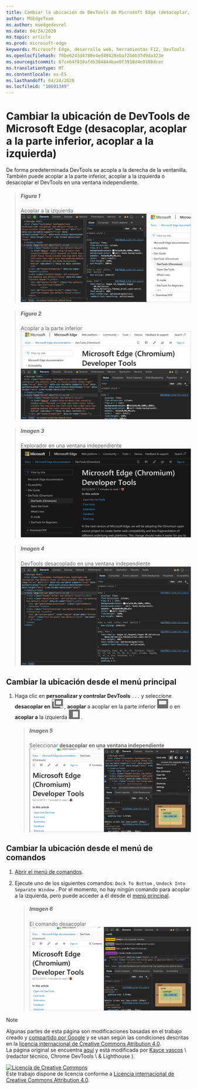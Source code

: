 ```yaml
---
title: Cambiar la ubicación de DevTools de Microsoft Edge (desacoplar, acoplar a la parte inferior, acoplar a la izquierda)
author: MSEdgeTeam
ms.author: msedgedevrel
ms.date: 04/24/2020
ms.topic: article
ms.prod: microsoft-edge
keywords: Microsoft Edge, desarrollo web, herramientas F12, DevTools
ms.openlocfilehash: f0be6243d4780e4ed49428ebaf2b6b37d9da323e
ms.sourcegitcommit: 67ce64f810afdb304844bae0f3918d4e9108dcec
ms.translationtype: MT
ms.contentlocale: es-ES
ms.lasthandoff: 04/24/2020
ms.locfileid: "10601349"
---
```

<!-- Copyright Kayce Basques 

   Licensed under the Apache License, Version 2.0 (the "License");
   you may not use this file except in compliance with the License.
   You may obtain a copy of the License at

       https://www.apache.org/licenses/LICENSE-2.0

   Unless required by applicable law or agreed to in writing, software
   distributed under the License is distributed on an "AS IS" BASIS,
   WITHOUT WARRANTIES OR CONDITIONS OF ANY KIND, either express or implied.
   See the License for the specific language governing permissions and
   limitations under the License.  -->





# Cambiar la ubicación de DevTools de Microsoft Edge (desacoplar, acoplar a la parte inferior, acoplar a la izquierda)   



De forma predeterminada DevTools se acopla a la derecha de la ventanilla.  También puede acoplar a la parte inferior, acoplar a la izquierda o desacoplar el DevTools en una ventana independiente.  

> ##### Figura 1  
> Acoplar a la izquierda  
> ![Acoplar a la izquierda][ImageDockLeft]  

> ##### Figura 2  
> Acoplar a la parte inferior  
> ![Acoplar a la parte inferior][ImageDockBottom]  

> ##### Imagen 3  
> Explorador en una ventana independiente  
> ![Explorador en una ventana independiente][ImageUndockBrowser]  

> ##### Imagen 4  
> DevTools desacoplado en una ventana independiente  
> ![DevTools desacoplado en una ventana independiente][ImageUndockDevTools]  

## Cambiar la ubicación desde el menú principal   

1.  Haga clic en **personalizar y controlar DevTools** `...` y seleccione **desacoplar en** ![ desacoplar ventana separada ][ImageUndockIcon] , **acoplar** a acoplar en la parte inferior ![ ][ImageBottomIcon] o en **acoplar a** la izquierda ![ acoplar a la izquierda ][ImageLeftIcon] .  
    
    > ##### Imagen 5  
    > Seleccionar **desacoplar en una ventana independiente**  
    > ![Seleccionar desacoplar en una ventana independiente][ImageUndockSettings]  
    
## Cambiar la ubicación desde el menú de comandos   

1.  [Abrir el menú de comandos][DevtoolsCommandMenu].  
1.  Ejecute uno de los siguientes comandos: `Dock To Bottom` , `Undock Into Separate Window` .  Por el momento, no hay ningún comando para acoplar a la izquierda, pero puede acceder a él desde el [menú principal](#change-placement-from-the-main-menu).  
    
    > ##### Imagen 6  
    > El comando desacoplar  
    > ![El comando desacoplar][ImageUndockCommand]  

 



<!-- image links -->  

[ImageUndockIcon]: /microsoft-edge/devtools-guide-chromium/media/undock-icon.msft.png  
[ImageBottomIcon]: /microsoft-edge/devtools-guide-chromium/media/bottom-icon.msft.png  
[ImageLeftIcon]: /microsoft-edge/devtools-guide-chromium/media/left-icon.msft.png  

[ImageDockLeft]: /microsoft-edge/devtools-guide-chromium/media/customize-elements-styles-right-docked.msft.png "Ilustración 1: acoplar a la izquierda"  
[ImageDockBottom]: /microsoft-edge/devtools-guide-chromium/media/customize-elements-styles-bottom-docked.msft.png "Ilustración 2: acoplar a la parte inferior"  
[ImageUndockBrowser]: /microsoft-edge/devtools-guide-chromium/media/customize-elements-styles-options-dock-side-highlight-browser.msft.png "Ilustración 3: explorador en una ventana independiente"  
[ImageUndockDevTools]: /microsoft-edge/devtools-guide-chromium/media/customize-elements-styles-options-dock-side-highlight-devtools.msft.png "Ilustración 4: DevTools desacoplado en una ventana independiente"  
[ImageUndockSettings]: /microsoft-edge/devtools-guide-chromium/media/customize-elements-styles-options-dock-side-highlight.msft.png "Ilustración 5: seleccionar desacoplar en una ventana independiente"  
[ImageUndockCommand]: /microsoft-edge/devtools-guide-chromium/media/customize-elements-styles-command-menu-undo.msft.png "Ilustración 6: el comando desacoplable"  

<!-- links -->  

[DevtoolsCommandMenu]: /microsoft-edge/devtools-guide-chromium/command-menu/index "Ejecutar comandos con el menú de comandos de Microsoft Edge DevTools"  

> [!NOTE]
> Algunas partes de esta página son modificaciones basadas en el trabajo creado y [compartido por Google][GoogleSitePolicies] y se usan según las condiciones descritas en la [licencia internacional de Creative Commons Atribution 4,0][CCA4IL].  
> La página original se encuentra [aquí](https://developers.google.com/web/tools/chrome-devtools/customize/placement) y está modificada por [Kayce vascos][KayceBasques] \ (redactor técnico, Chrome DevTools \ & Lighthouse \).  

[![Licencia de Creative Commons][CCby4Image]][CCA4IL]  
Este trabajo dispone de licencia conforme a [Licencia internacional de Creative Commons Attribution 4.0][CCA4IL].  

[CCA4IL]: https://creativecommons.org/licenses/by/4.0  
[CCby4Image]: https://i.creativecommons.org/l/by/4.0/88x31.png  
[GoogleSitePolicies]: https://developers.google.com/terms/site-policies  
[KayceBasques]: https://developers.google.com/web/resources/contributors/kaycebasques  
